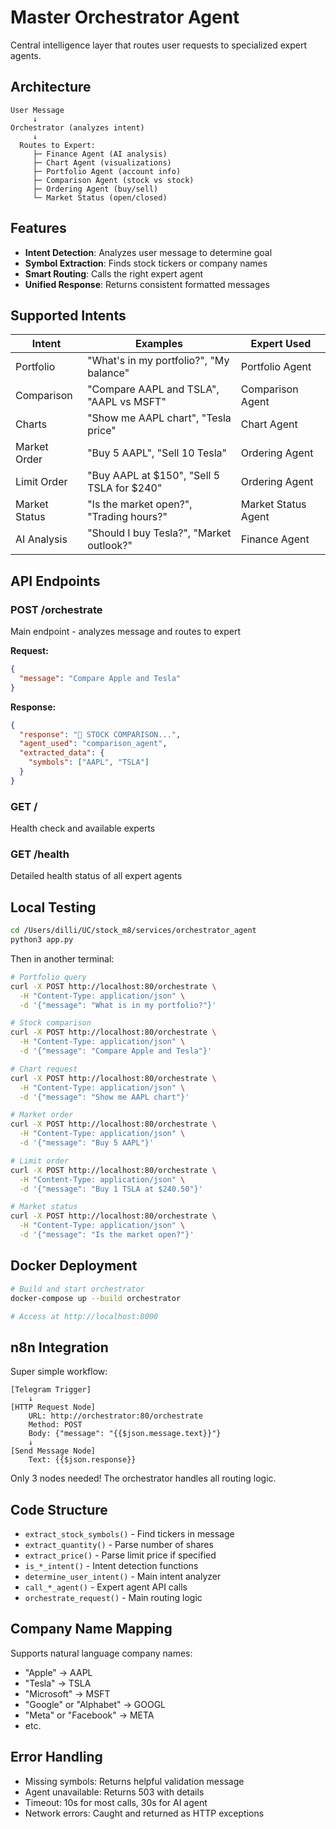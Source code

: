 # Master Orchestrator Agent

Central intelligence layer that routes user requests to specialized expert agents.

## Architecture

```
User Message
     ↓
Orchestrator (analyzes intent)
     ↓
  Routes to Expert:
     ├─ Finance Agent (AI analysis)
     ├─ Chart Agent (visualizations)
     ├─ Portfolio Agent (account info)
     ├─ Comparison Agent (stock vs stock)
     ├─ Ordering Agent (buy/sell)
     └─ Market Status (open/closed)
```

## Features

- **Intent Detection**: Analyzes user message to determine goal
- **Symbol Extraction**: Finds stock tickers or company names
- **Smart Routing**: Calls the right expert agent
- **Unified Response**: Returns consistent formatted messages

## Supported Intents

| Intent        | Examples                                   | Expert Used         |
| ------------- | ------------------------------------------ | ------------------- |
| Portfolio     | "What's in my portfolio?", "My balance"    | Portfolio Agent     |
| Comparison    | "Compare AAPL and TSLA", "AAPL vs MSFT"    | Comparison Agent    |
| Charts        | "Show me AAPL chart", "Tesla price"        | Chart Agent         |
| Market Order  | "Buy 5 AAPL", "Sell 10 Tesla"              | Ordering Agent      |
| Limit Order   | "Buy AAPL at $150", "Sell 5 TSLA for $240" | Ordering Agent      |
| Market Status | "Is the market open?", "Trading hours?"    | Market Status Agent |
| AI Analysis   | "Should I buy Tesla?", "Market outlook?"   | Finance Agent       |

## API Endpoints

### POST /orchestrate

Main endpoint - analyzes message and routes to expert

**Request:**

```json
{
  "message": "Compare Apple and Tesla"
}
```

**Response:**

```json
{
  "response": "🔴 STOCK COMPARISON...",
  "agent_used": "comparison_agent",
  "extracted_data": {
    "symbols": ["AAPL", "TSLA"]
  }
}
```

### GET /

Health check and available experts

### GET /health

Detailed health status of all expert agents

## Local Testing

```bash
cd /Users/dilli/UC/stock_m8/services/orchestrator_agent
python3 app.py
```

Then in another terminal:

```bash
# Portfolio query
curl -X POST http://localhost:80/orchestrate \
  -H "Content-Type: application/json" \
  -d '{"message": "What is in my portfolio?"}'

# Stock comparison
curl -X POST http://localhost:80/orchestrate \
  -H "Content-Type: application/json" \
  -d '{"message": "Compare Apple and Tesla"}'

# Chart request
curl -X POST http://localhost:80/orchestrate \
  -H "Content-Type: application/json" \
  -d '{"message": "Show me AAPL chart"}'

# Market order
curl -X POST http://localhost:80/orchestrate \
  -H "Content-Type: application/json" \
  -d '{"message": "Buy 5 AAPL"}'

# Limit order
curl -X POST http://localhost:80/orchestrate \
  -H "Content-Type: application/json" \
  -d '{"message": "Buy 1 TSLA at $240.50"}'

# Market status
curl -X POST http://localhost:80/orchestrate \
  -H "Content-Type: application/json" \
  -d '{"message": "Is the market open?"}'
```

## Docker Deployment

```bash
# Build and start orchestrator
docker-compose up --build orchestrator

# Access at http://localhost:8000
```

## n8n Integration

Super simple workflow:

```
[Telegram Trigger]
    ↓
[HTTP Request Node]
    URL: http://orchestrator:80/orchestrate
    Method: POST
    Body: {"message": "{{$json.message.text}}"}
    ↓
[Send Message Node]
    Text: {{$json.response}}
```

Only 3 nodes needed! The orchestrator handles all routing logic.

## Code Structure

- `extract_stock_symbols()` - Find tickers in message
- `extract_quantity()` - Parse number of shares
- `extract_price()` - Parse limit price if specified
- `is_*_intent()` - Intent detection functions
- `determine_user_intent()` - Main intent analyzer
- `call_*_agent()` - Expert agent API calls
- `orchestrate_request()` - Main routing logic

## Company Name Mapping

Supports natural language company names:

- "Apple" → AAPL
- "Tesla" → TSLA
- "Microsoft" → MSFT
- "Google" or "Alphabet" → GOOGL
- "Meta" or "Facebook" → META
- etc.

## Error Handling

- Missing symbols: Returns helpful validation message
- Agent unavailable: Returns 503 with details
- Timeout: 10s for most calls, 30s for AI agent
- Network errors: Caught and returned as HTTP exceptions
